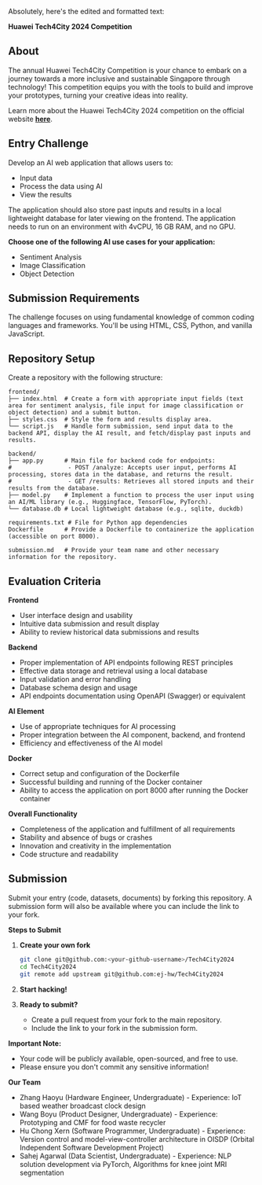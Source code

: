 Absolutely, here's the edited and formatted text:

**Huawei Tech4City 2024 Competition**

## About

The annual Huawei Tech4City Competition is your chance to embark on a journey towards a more inclusive and sustainable Singapore through technology! This competition equips you with the tools to build and improve your prototypes, turning your creative ideas into reality.

Learn more about the Huawei Tech4City 2024 competition on the official website [**here**](#).

## Entry Challenge

Develop an AI web application that allows users to:

* Input data
* Process the data using AI
* View the results

The application should also store past inputs and results in a local lightweight database for later viewing on the frontend. The application needs to run on an environment with 4vCPU, 16 GB RAM, and no GPU.

**Choose one of the following AI use cases for your application:**

* Sentiment Analysis
* Image Classification
* Object Detection

## Submission Requirements

The challenge focuses on using fundamental knowledge of common coding languages and frameworks. You'll be using HTML, CSS, Python, and vanilla JavaScript.

## Repository Setup

Create a repository with the following structure:

```
frontend/
├── index.html  # Create a form with appropriate input fields (text area for sentiment analysis, file input for image classification or object detection) and a submit button.
├── styles.css  # Style the form and results display area.
└── script.js   # Handle form submission, send input data to the backend API, display the AI result, and fetch/display past inputs and results.

backend/
├── app.py      # Main file for backend code for endpoints:
#                - POST /analyze: Accepts user input, performs AI processing, stores data in the database, and returns the result.
#                - GET /results: Retrieves all stored inputs and their results from the database.
├── model.py    # Implement a function to process the user input using an AI/ML library (e.g., Huggingface, TensorFlow, PyTorch).
└── database.db # Local lightweight database (e.g., sqlite, duckdb)

requirements.txt # File for Python app dependencies
Dockerfile      # Provide a Dockerfile to containerize the application (accessible on port 8000).

submission.md   # Provide your team name and other necessary information for the repository.
```

## Evaluation Criteria

**Frontend**

* User interface design and usability
* Intuitive data submission and result display
* Ability to review historical data submissions and results

**Backend**

* Proper implementation of API endpoints following REST principles
* Effective data storage and retrieval using a local database
* Input validation and error handling
* Database schema design and usage
* API endpoints documentation using OpenAPI (Swagger) or equivalent

**AI Element**

* Use of appropriate techniques for AI processing
* Proper integration between the AI component, backend, and frontend
* Efficiency and effectiveness of the AI model

**Docker**

* Correct setup and configuration of the Dockerfile
* Successful building and running of the Docker container
* Ability to access the application on port 8000 after running the Docker container

**Overall Functionality**

* Completeness of the application and fulfillment of all requirements
* Stability and absence of bugs or crashes
* Innovation and creativity in the implementation
* Code structure and readability

## Submission

Submit your entry (code, datasets, documents) by forking this repository. A submission form will also be available where you can include the link to your fork.

**Steps to Submit**

1. **Create your own fork**

   ```bash
   git clone git@github.com:<your-github-username>/Tech4City2024
   cd Tech4City2024
   git remote add upstream git@github.com:ej-hw/Tech4City2024
   ```

2. **Start hacking!**

3. **Ready to submit?**

   * Create a pull request from your fork to the main repository.
   * Include the link to your fork in the submission form.

**Important Note:**

* Your code will be publicly available, open-sourced, and free to use.
* Please ensure you don't commit any sensitive information!

**Our Team**

* Zhang Haoyu (Hardware Engineer, Undergraduate) - Experience: IoT based weather broadcast clock design
* Wang Boyu (Product Designer, Undergraduate) - Experience: Prototyping and CMF for food waste recycler
* Hu Chong Xern (Software Programmer, Undergraduate) - Experience: Version control and model-view-controller architecture in OISDP (Orbital Independent Software Development Project)
* Sahej Agarwal (Data Scientist, Undergraduate) - Experience: NLP solution development via PyTorch, Algorithms for knee joint MRI segmentation
